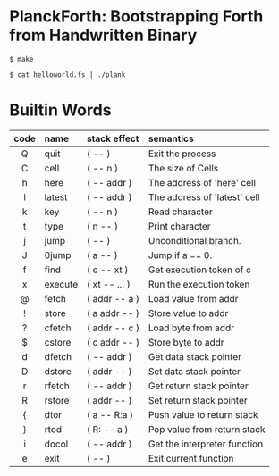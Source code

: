 # PlanckForth: Bootstrapping Forth from Handwritten Binary

```
$ make
```


```
$ cat helloworld.fs | ./plank
```

# Builtin Words

| code | name     | stack effect  | semantics                      |
|:----:|:---------|:--------------|:-------------------------------|
| Q    | quit     | ( -- )        | Exit the process               |
| C    | cell     | ( -- n )      | The size of Cells              |
| h    | here     | ( -- addr )   | The address of 'here' cell     |
| l    | latest   | ( -- addr )   | The address of 'latest' cell   |
| k    | key      | ( -- n )      | Read character                 |
| t    | type     | ( n -- )      | Print character                |
| j    | jump     | ( -- )        | Unconditional branch.          |
| J    | 0jump    | ( a -- )      | Jump if a == 0.                |
| f    | find     | ( c -- xt )   | Get execution token of c       |
| x    | execute  | ( xt -- ... ) | Run the execution token        |
| @    | fetch    | ( addr -- a ) | Load value from addr           |
| !    | store    | ( a addr -- ) | Store value to addr            |
| ?    | cfetch   | ( addr -- c ) | Load byte from addr            |
| $    | cstore   | ( c addr -- ) | Store byte to addr             |
| d    | dfetch   | ( -- addr )   | Get data stack pointer         |
| D    | dstore   | ( addr -- )   | Set data stack pointer         |
| r    | rfetch   | ( -- addr )   | Get return stack pointer       |
| R    | rstore   | ( addr -- )   | Set return stack pointer       |
| {    | dtor     | ( a -- R:a )  | Push value to return stack     |
| }    | rtod     | ( R: -- a )   | Pop value from return stack    |
| i    | docol    | ( -- addr )   | Get the interpreter function   |
| e    | exit     | ( -- )        | Exit current function          |

